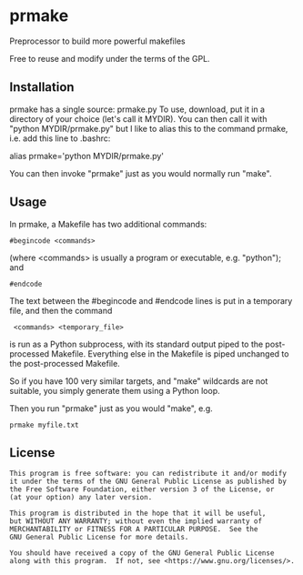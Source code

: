 # prmake
Preprocessor to build more powerful makefiles

Free to reuse and modify under the terms of the GPL.

Installation
------------
prmake has a single source: prmake.py
To use, download, put it in a directory of your choice (let's call it MYDIR).
You can then call it with "python MYDIR/prmake.py"
but I like to alias this to the command prmake, i.e. add this line to .bashrc:

alias prmake='python MYDIR/prmake.py'

You can then invoke "prmake" just as you would normally run "make".

Usage
-----
In prmake, a Makefile has two additional commands:

    #begincode <commands>

(where &lt;commands&gt; is usually a program or executable, e.g. "python"); and

    #endcode

The text between the #begincode and #endcode lines is put in a temporary file,
and then the command

     <commands> <temporary_file>

is run as a Python subprocess,
with its standard output piped to the post-processed Makefile.
Everything else in the Makefile is piped unchanged to the post-processed Makefile.

So if you have 100 very similar targets, and "make" wildcards are not suitable,
you simply generate them using a Python loop.

Then you run "prmake" just as you would "make", e.g.

    prmake myfile.txt

License
-------
    This program is free software: you can redistribute it and/or modify
    it under the terms of the GNU General Public License as published by
    the Free Software Foundation, either version 3 of the License, or
    (at your option) any later version.

    This program is distributed in the hope that it will be useful,
    but WITHOUT ANY WARRANTY; without even the implied warranty of
    MERCHANTABILITY or FITNESS FOR A PARTICULAR PURPOSE.  See the
    GNU General Public License for more details.

    You should have received a copy of the GNU General Public License
    along with this program.  If not, see <https://www.gnu.org/licenses/>.
